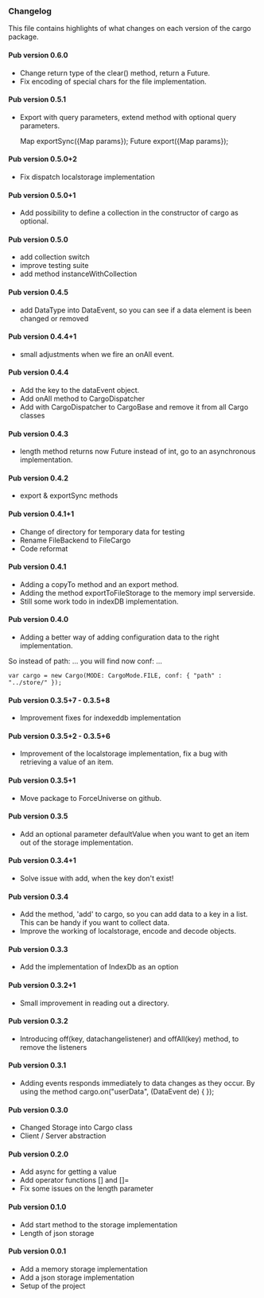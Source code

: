### Changelog ###

This file contains highlights of what changes on each version of the cargo package.

#### Pub version 0.6.0 ####

- Change return type of the clear() method, return a Future.
- Fix encoding of special chars for the file implementation.

#### Pub version 0.5.1 ####

- Export with query parameters, extend method with optional query parameters.
  
  Map exportSync({Map params});
  Future<Map> export({Map params});

#### Pub version 0.5.0+2 ####

- Fix dispatch localstorage implementation

#### Pub version 0.5.0+1 ####

- Add possibility to define a collection in the constructor of cargo as optional.

#### Pub version 0.5.0 ####

- add collection switch
- improve testing suite
- add method instanceWithCollection

#### Pub version 0.4.5 ####

- add DataType into DataEvent, so you can see if a data element is been changed or removed

#### Pub version 0.4.4+1 ####

- small adjustments when we fire an onAll event.

#### Pub version 0.4.4 ####

- Add the key to the dataEvent object.
- Add onAll method to CargoDispatcher
- Add with CargoDispatcher to CargoBase and remove it from all Cargo classes

#### Pub version 0.4.3 ####

- length method returns now Future<int> instead of int, go to an asynchronous implementation.

#### Pub version 0.4.2 ####

- export & exportSync methods

#### Pub version 0.4.1+1 ####

- Change of directory for temporary data for testing
- Rename FileBackend to FileCargo
- Code reformat

#### Pub version 0.4.1 ####

- Adding a copyTo method and an export method.
- Adding the method exportToFileStorage to the memory impl serverside.
- Still some work todo in indexDB implementation.

#### Pub version 0.4.0 ####

- Adding a better way of adding configuration data to the right implementation.

So instead of path: ... you will find now conf: ...

	var cargo = new Cargo(MODE: CargoMode.FILE, conf: { "path" : "../store/" });

#### Pub version 0.3.5+7 - 0.3.5+8 ####

- Improvement fixes for indexeddb implementation

#### Pub version 0.3.5+2 - 0.3.5+6 ####

- Improvement of the localstorage implementation, fix a bug with retrieving a value of an item.

#### Pub version 0.3.5+1 ####

- Move package to ForceUniverse on github.

#### Pub version 0.3.5 ####

- Add an optional parameter defaultValue when you want to get an item out of the storage implementation.

#### Pub version 0.3.4+1 ####

- Solve issue with add, when the key don't exist!

#### Pub version 0.3.4 ####

- Add the method, 'add' to cargo, so you can add data to a key in a list. This can be handy if you want to collect data.
- Improve the working of localstorage, encode and decode objects.

#### Pub version 0.3.3 ####

- Add the implementation of IndexDb as an option

#### Pub version 0.3.2+1 ####

- Small improvement in reading out a directory.

#### Pub version 0.3.2 ####

- Introducing off(key, datachangelistener) and offAll(key) method, to remove the listeners

#### Pub version 0.3.1 ####

- Adding events responds immediately to data changes as they occur. 
  By using the method cargo.on("userData", (DataEvent de) {
  });

#### Pub version 0.3.0 ####

- Changed Storage into Cargo class
- Client / Server abstraction

#### Pub version 0.2.0 ####

- Add async for getting a value
- Add operator functions [] and []=
- Fix some issues on the length parameter

#### Pub version 0.1.0 ####

- Add start method to the storage implementation
- Length of json storage

#### Pub version 0.0.1 ####

- Add a memory storage implementation
- Add a json storage implementation
- Setup of the project

